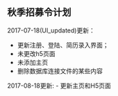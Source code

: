 ## 秋季招募令计划

2017-07-18(UI_updated)更新：

- 更新注册、登陆、简历录入界面；
- 未更改h5页面
- 未添加主页
- 删除数据库连接文件的某些内容
 
 
2017-08-18更新:
- 更新主页和H5页面
